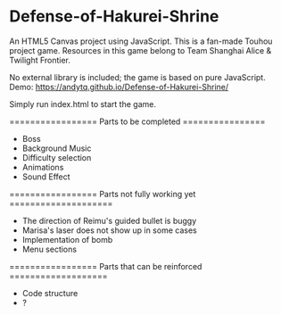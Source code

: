 # Defense-of-Hakurei-Shrine
An HTML5 Canvas project using JavaScript. 
This is a fan-made Touhou project game.
Resources in this game belong to Team Shanghai Alice & Twilight Frontier.

No external library is included; the game is based on pure JavaScript.
Demo: https://andytq.github.io/Defense-of-Hakurei-Shrine/

Simply run index.html to start the game.

================= Parts to be completed ================
- Boss
- Background Music
- Difficulty selection
- Animations
- Sound Effect

================= Parts not fully working yet ====================
- The direction of Reimu's guided bullet is buggy
- Marisa's laser does not show up in some cases
- Implementation of bomb
- Menu sections

================= Parts that can be reinforced ===================
- Code structure
- ?
